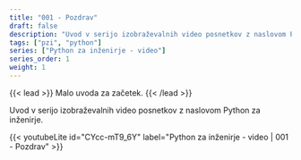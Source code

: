```yaml
---
title: "001 - Pozdrav"
draft: false
description: "Uvod v serijo izobraževalnih video posnetkov z naslovom Python za inženirje."
tags: ["pzi", "python"]
series: ["Python za inženirje - video"]
series_order: 1
weight: 1
---
```


{{< lead >}}
Malo uvoda za začetek.
{{< /lead >}}

Uvod v serijo izobraževalnih video posnetkov z naslovom Python za inženirje.

{{< youtubeLite id="CYcc-mT9_6Y" label="Python za inženirje - video | 001 - Pozdrav" >}}
